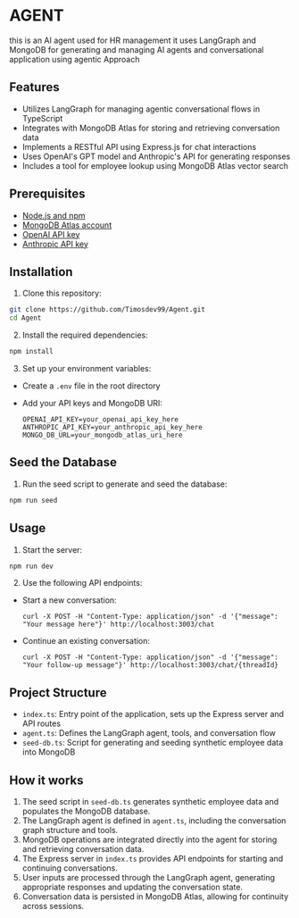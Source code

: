 # AGENT

this is an AI agent used for HR management it uses LangGraph and MongoDB for generating and managing AI agents and conversational application using agentic Approach 

## Features

- Utilizes LangGraph for managing agentic conversational flows in TypeScript
- Integrates with MongoDB Atlas for storing and retrieving conversation data
- Implements a RESTful API using Express.js for chat interactions
- Uses OpenAI's GPT model and Anthropic's API for generating responses
- Includes a tool for employee lookup using MongoDB Atlas vector search

## Prerequisites

- [Node.js and npm](https://nodejs.org/)
- [MongoDB Atlas account](https://www.mongodb.com/cloud/atlas)
- [OpenAI API key](https://platform.openai.com/account/api-keys)
- [Anthropic API key](https://www.anthropic.com/claude)

## Installation

1. Clone this repository:

```bash
git clone https://github.com/Timosdev99/Agent.git 
cd Agent
```

2. Install the required dependencies:

```bash
npm install
```

3. Set up your environment variables:
- Create a `.env` file in the root directory
- Add your API keys and MongoDB URI:
  
  ```
  OPENAI_API_KEY=your_openai_api_key_here
  ANTHROPIC_API_KEY=your_anthropic_api_key_here
  MONGO_DB_URL=your_mongodb_atlas_uri_here
  ```

## Seed the Database

1. Run the seed script to generate and seed the database:

```bash
npm run seed
```

## Usage

1. Start the server:

```bash
npm run dev
```

2. Use the following API endpoints:

- Start a new conversation:
  ```
  curl -X POST -H "Content-Type: application/json" -d '{"message": "Your message here"}' http://localhost:3003/chat
  ```
- Continue an existing conversation:
  ```
  curl -X POST -H "Content-Type: application/json" -d '{"message": "Your follow-up message"}' http://localhost:3003/chat/{threadId}
  ```

## Project Structure

- `index.ts`: Entry point of the application, sets up the Express server and API routes
- `agent.ts`: Defines the LangGraph agent, tools, and conversation flow
- `seed-db.ts`: Script for generating and seeding synthetic employee data into MongoDB

## How it works

1. The seed script in `seed-db.ts` generates synthetic employee data and populates the MongoDB database.
2. The LangGraph agent is defined in `agent.ts`, including the conversation graph structure and tools.
3. MongoDB operations are integrated directly into the agent for storing and retrieving conversation data.
4. The Express server in `index.ts` provides API endpoints for starting and continuing conversations.
5. User inputs are processed through the LangGraph agent, generating appropriate responses and updating the conversation state.
6. Conversation data is persisted in MongoDB Atlas, allowing for continuity across sessions.


